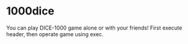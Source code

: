 # 1000dice

You can play DICE-1000 game alone or with your friends! 
First execute header, then operate game using exec. 
